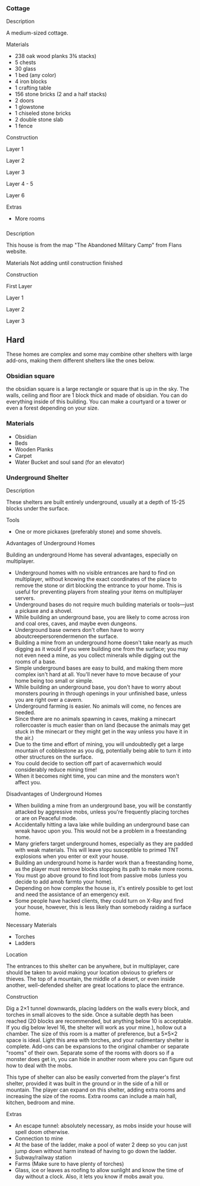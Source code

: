 ### Cottage
Description

A medium-sized cottage.

Materials

- 238 oak wood planks 3¾ stacks)
- 5 chests
- 30 glass
- 1 bed (any color)
- 4 iron blocks
- 1 crafting table
- 156 stone bricks (2 and a half stacks)
- 2 doors
- 1 glowstone
- 1 chiseled stone bricks
- 2 double stone slab
- 1 fence

Construction

Layer 1
















































































































































Layer 2
















































































































































Layer 3


















































































































































Layer 4 - 5
















































































































































Layer 6

















































































































































Extras

- More rooms

### 
Description

This house is from the map "The Abandoned Military Camp" from Flans website.

Materials
Not adding until construction finished

Construction

First Layer

Layer 1






























































































































Layer 2






























































































































Layer 3































































































































## Hard
These homes are complex and some may combine other shelters with large add-ons, making them different shelters like the ones below. 

### Obsidian square
the obsidian square is a large rectangle or square that is up in the sky. The walls, ceiling and floor are 1 block thick and made of obsidian. You can do everything inside of this building. You can make a courtyard or a tower or even a forest depending on your size.

### Materials
- Obsidian
- Beds
- Wooden Planks
- Carpet
- Water Bucket and soul sand (for an elevator)

### Underground Shelter
Description

These shelters are built entirely underground, usually at a depth of 15-25 blocks under the surface.

Tools

- One or more pickaxes (preferably stone) and some shovels.

Advantages of Underground Homes

Building an underground Home has several advantages, especially on multiplayer.

- Underground homes with no visible entrances are hard to find on multiplayer, without knowing the exact coordinates of the place to remove the stone or dirt blocking the entrance to your home. This is useful for preventing players from stealing your items on multiplayer servers.
- Underground bases do not require much building materials or tools—just a pickaxe and a shovel.
- While building an underground base, you are likely to come across iron and coal ores, caves, and maybe even dungeons.
- Underground base owners don't often have to worry aboutcreepersorendermenon the surface.
- Building a mine from an underground home doesn't take nearly as much digging as it would if you were building one from the surface; you may not even need a mine, as you collect minerals while digging out the rooms of a base.
- Simple underground bases are easy to build, and making them more complex isn't hard at all. You'll never have to move because of your home being too small or simple.
- While building an underground base, you don't have to worry about monsters pouring in through openings in your unfinished base, unless you are right over a cavern.
- Underground farming is easier. No animals will come, no fences are needed.
- Since there are no animals spawning in caves, making a minecart rollercoaster is much easier than on land (because the animals may get stuck in the minecart or they might get in the way unless you have it in the air.)
- Due to the time and effort of mining, you will undoubtedly get a large mountain of cobblestone as you dig, potentially being able to turn it into other structures on the surface.
- You could decide to section off part of acavernwhich would considerably reduce mining time!
- When it becomes night time, you can mine and the monsters won't affect you.

Disadvantages of Underground Homes

- When building a mine from an underground base, you will be constantly attacked by aggressive mobs, unless you're frequently placing torches or are on Peaceful mode.
- Accidentally hitting a lava lake while building an underground base can wreak havoc upon you. This would not be a problem in a freestanding home.
- Many griefers target underground homes, especially as they are padded with weak materials. This will leave you susceptible to primed TNT explosions when you enter or exit your house.
- Building an underground home is harder work than a freestanding home, as the player must remove blocks stopping its path to make more rooms.
- You must go above ground to find loot from passive mobs (unless you decide to add amob farmto your home).
- Depending on how complex the house is, it's entirely possible to get lost and need the assistance of an emergency exit.
- Some people have hacked clients, they could turn on X-Ray and find your house, however, this is less likely than somebody raiding a surface home.

Necessary Materials

- Torches
- Ladders

Location

The entrances to this shelter can be anywhere, but in multiplayer, care should be taken to avoid making your location obvious to griefers or thieves. The top of a mountain, the middle of a desert, or even inside another, well-defended shelter are great locations to place the entrance.

Construction

Dig a 2×1 tunnel downwards, placing ladders on the walls every block, and torches in small alcoves to the side. Once a suitable depth has been reached (20 blocks are recommended, but anything below 10 is acceptable. If you dig below level 16, the shelter will work as your mine.), hollow out a chamber. The size of this room is a matter of preference, but a 5×5×2 space is ideal. Light this area with torches, and your rudimentary shelter is complete. Add-ons can be expansions to the original chamber or separate "rooms" of their own. Separate some of the rooms with doors so if a monster does get in, you can hide in another room where you can figure out how to deal with the mobs.

This type of shelter can also be easily converted from the player's first shelter, provided it was built in the ground or in the side of a hill or mountain. The player can expand on this shelter, adding extra rooms and increasing the size of the rooms. Extra rooms can include a main hall, kitchen, bedroom and mine.

Extras

- An escape tunnel: absolutely necessary, as mobs inside your house will spell doom otherwise.
- Connection to mine
- At the base of the ladder, make a pool of water 2 deep so you can just jump down without harm instead of having to go down the ladder.
- Subway/railway station
- Farms (Make sure to have plenty of torches)
- Glass, ice or leaves as roofing to allow sunlight and know the time of day without a clock. Also, it lets you know if mobs await you.

